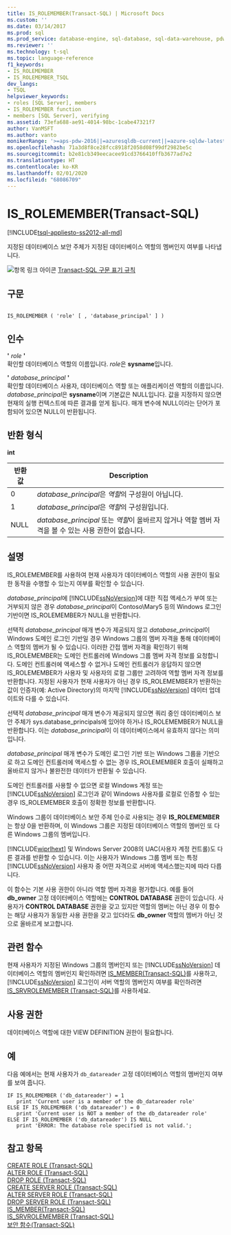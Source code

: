 ```yaml
---
title: IS_ROLEMEMBER(Transact-SQL) | Microsoft Docs
ms.custom: ''
ms.date: 03/14/2017
ms.prod: sql
ms.prod_service: database-engine, sql-database, sql-data-warehouse, pdw
ms.reviewer: ''
ms.technology: t-sql
ms.topic: language-reference
f1_keywords:
- IS_ROLEMEMBER
- IS_ROLEMEMBER_TSQL
dev_langs:
- TSQL
helpviewer_keywords:
- roles [SQL Server], members
- IS_ROLEMEMBER function
- members [SQL Server], verifying
ms.assetid: 73efa688-ae91-4014-98bc-1cabe47321f7
author: VanMSFT
ms.author: vanto
monikerRange: '>=aps-pdw-2016||=azuresqldb-current||=azure-sqldw-latest||>=sql-server-2016||=sqlallproducts-allversions||>=sql-server-linux-2017||=azuresqldb-mi-current'
ms.openlocfilehash: 71a3d8f8ce28fcc8918f2058d08f99df2982be5c
ms.sourcegitcommit: b2e81cb349eecacee91cd3766410ffb3677ad7e2
ms.translationtype: HT
ms.contentlocale: ko-KR
ms.lasthandoff: 02/01/2020
ms.locfileid: "68086709"
---
```

# <a name="is_rolemember-transact-sql"></a>IS_ROLEMEMBER(Transact-SQL)
[!INCLUDE[tsql-appliesto-ss2012-all-md](../../includes/tsql-appliesto-ss2012-all-md.md)]

  지정된 데이터베이스 보안 주체가 지정된 데이터베이스 역할의 멤버인지 여부를 나타냅니다.  
  
 ![항목 링크 아이콘](../../database-engine/configure-windows/media/topic-link.gif "항목 링크 아이콘") [Transact-SQL 구문 표기 규칙](../../t-sql/language-elements/transact-sql-syntax-conventions-transact-sql.md)  
  
## <a name="syntax"></a>구문  
  
```  
  
IS_ROLEMEMBER ( 'role' [ , 'database_principal' ] )  
```  
  
## <a name="arguments"></a>인수  
 **'** *role* **'**  
 확인할 데이터베이스 역할의 이름입니다. *role*은 **sysname**입니다.  
  
 **'** *database_principal* **'**  
 확인할 데이터베이스 사용자, 데이터베이스 역할 또는 애플리케이션 역할의 이름입니다. *database_principal*은 **sysname**이며 기본값은 NULL입니다. 값을 지정하지 않으면 현재의 실행 컨텍스트에 따른 결과를 얻게 됩니다. 매개 변수에 NULL이라는 단어가 포함되어 있으면 NULL이 반환됩니다.  
  
## <a name="return-types"></a>반환 형식  
 **int**  
  
|반환 값|Description|  
|------------------|-----------------|  
|0|*database_principal*은 *역할*의 구성원이 아닙니다.|  
|1|*database_principal*은 *역할*의 구성원입니다.|  
|NULL|*database_principal* 또는 *역할*이 올바르지 않거나 역할 멤버 자격을 볼 수 있는 사용 권한이 없습니다.|  
  
## <a name="remarks"></a>설명  
 IS_ROLEMEMBER를 사용하여 현재 사용자가 데이터베이스 역할의 사용 권한이 필요한 동작을 수행할 수 있는지 여부를 확인할 수 있습니다.  
  
 *database_principal*에 [!INCLUDE[ssNoVersion](../../includes/ssnoversion-md.md)]에 대한 직접 액세스가 부여 또는 거부되지 않은 경우 *database_principal*이 Contoso\Mary5 등의 Windows 로그인 기반이면 IS_ROLEMEMBER가 NULL을 반환합니다.  
  
 선택적 *database_principal* 매개 변수가 제공되지 않고 *database_principal*이 Windows 도메인 로그인 기반일 경우 Windows 그룹의 멤버 자격을 통해 데이터베이스 역할의 멤버가 될 수 있습니다. 이러한 간접 멤버 자격을 확인하기 위해 IS_ROLEMEMBER는 도메인 컨트롤러에 Windows 그룹 멤버 자격 정보를 요청합니다. 도메인 컨트롤러에 액세스할 수 없거나 도메인 컨트롤러가 응답하지 않으면 IS_ROLEMEMBER가 사용자 및 사용자의 로컬 그룹만 고려하여 역할 멤버 자격 정보를 반환합니다. 지정된 사용자가 현재 사용자가 아닌 경우 IS_ROLEMEMBER가 반환하는 값이 인증자(예: Active Directory)의 마지막 [!INCLUDE[ssNoVersion](../../includes/ssnoversion-md.md)] 데이터 업데이트와 다를 수 있습니다.  
  
 선택적 *database_principal* 매개 변수가 제공되지 않으면 쿼리 중인 데이터베이스 보안 주체가 sys.database_principals에 있어야 하거나 IS_ROLEMEMBER가 NULL을 반환합니다. 이는 *database_principal*이 이 데이터베이스에서 유효하지 않다는 의미입니다.  
  
 *database_principal* 매개 변수가 도메인 로그인 기반 또는 Windows 그룹을 기반으로 하고 도메인 컨트롤러에 액세스할 수 없는 경우 IS_ROLEMEMBER 호출이 실패하고 올바르지 않거나 불완전한 데이터가 반환될 수 있습니다.  
  
 도메인 컨트롤러를 사용할 수 없으면 로컬 Windows 계정 또는 [!INCLUDE[ssNoVersion](../../includes/ssnoversion-md.md)] 로그인과 같이 Windows 사용자를 로컬로 인증할 수 있는 경우 IS_ROLEMEMBER 호출이 정확한 정보를 반환합니다.  
  
 Windows 그룹이 데이터베이스 보안 주체 인수로 사용되는 경우 **IS_ROLEMEMBER**는 항상 0을 반환하며, 이 Windows 그룹은 지정된 데이터베이스 역할의 멤버인 또 다른 Windows 그룹의 멤버입니다.  
  
 [!INCLUDE[wiprlhext](../../includes/wiprlhext-md.md)] 및 Windows Server 2008의 UAC(사용자 계정 컨트롤)도 다른 결과를 반환할 수 있습니다. 이는 사용자가 Windows 그룹 멤버 또는 특정 [!INCLUDE[ssNoVersion](../../includes/ssnoversion-md.md)] 사용자 중 어떤 자격으로 서버에 액세스했는지에 따라 다릅니다.  
  
 이 함수는 기본 사용 권한이 아니라 역할 멤버 자격을 평가합니다. 예를 들어 **db_owner** 고정 데이터베이스 역할에는 **CONTROL DATABASE** 권한이 있습니다. 사용자가 **CONTROL DATABASE** 권한을 갖고 있지만 역할의 멤버는 아닌 경우 이 함수는 해당 사용자가 동일한 사용 권한을 갖고 있더라도 **db_owner** 역할의 멤버가 아닌 것으로 올바르게 보고합니다.  
  
## <a name="related-functions"></a>관련 함수  
 현재 사용자가 지정된 Windows 그룹의 멤버인지 또는 [!INCLUDE[ssNoVersion](../../includes/ssnoversion-md.md)] 데이터베이스 역할의 멤버인지 확인하려면 [IS_MEMBER&#40;Transact-SQL&#41;](../../t-sql/functions/is-member-transact-sql.md)를 사용하고, [!INCLUDE[ssNoVersion](../../includes/ssnoversion-md.md)] 로그인이 서버 역할의 멤버인지 여부를 확인하려면 [IS_SRVROLEMEMBER &#40;Transact-SQL&#41;](../../t-sql/functions/is-srvrolemember-transact-sql.md)를 사용하세요.  
  
## <a name="permissions"></a>사용 권한  
 데이터베이스 역할에 대한 VIEW DEFINITION 권한이 필요합니다.  
  
## <a name="examples"></a>예  
 다음 예에서는 현재 사용자가 `db_datareader` 고정 데이터베이스 역할의 멤버인지 여부를 보여 줍니다.  
  
```  
IF IS_ROLEMEMBER ('db_datareader') = 1  
   print 'Current user is a member of the db_datareader role'  
ELSE IF IS_ROLEMEMBER ('db_datareader') = 0  
   print 'Current user is NOT a member of the db_datareader role'  
ELSE IF IS_ROLEMEMBER ('db_datareader') IS NULL  
   print 'ERROR: The database role specified is not valid.';  
```  
  
## <a name="see-also"></a>참고 항목  
 [CREATE ROLE &#40;Transact-SQL&#41;](../../t-sql/statements/create-role-transact-sql.md)   
 [ALTER ROLE &#40;Transact-SQL&#41;](../../t-sql/statements/alter-role-transact-sql.md)   
 [DROP ROLE &#40;Transact-SQL&#41;](../../t-sql/statements/drop-role-transact-sql.md)   
 [CREATE SERVER ROLE &#40;Transact-SQL&#41;](../../t-sql/statements/create-server-role-transact-sql.md)   
 [ALTER SERVER ROLE &#40;Transact-SQL&#41;](../../t-sql/statements/alter-server-role-transact-sql.md)   
 [DROP SERVER ROLE &#40;Transact-SQL&#41;](../../t-sql/statements/drop-server-role-transact-sql.md)   
 [IS_MEMBER&#40;Transact-SQL&#41;](../../t-sql/functions/is-member-transact-sql.md)   
 [IS_SRVROLEMEMBER &#40;Transact-SQL&#41;](../../t-sql/functions/is-srvrolemember-transact-sql.md)   
 [보안 함수&#40;Transact-SQL&#41;](../../t-sql/functions/security-functions-transact-sql.md)  
  
  
